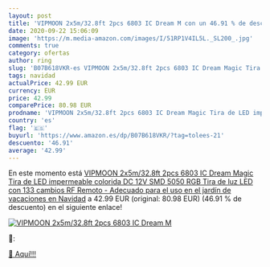 ```yaml
---
layout: post
title: 'VIPMOON 2x5m/32.8ft 2pcs 6803 IC Dream M con un 46.91 % de descuento'
date: 2020-09-22 15:06:09
image: 'https://m.media-amazon.com/images/I/51RP1V4IL5L._SL200_.jpg'
comments: true
category: ofertas
author: ring
slug: 'B07B618VKR-es VIPMOON 2x5m/32.8ft 2pcs 6803 IC Dream Magic Tira de LED...'
tags: navidad
actualPrice: 42.99 EUR
currency: EUR
price: 42.99
comparePrice: 80.98 EUR
prodname: 'VIPMOON 2x5m/32.8ft 2pcs 6803 IC Dream Magic Tira de LED impermeable colorida DC 12V SMD 5050 RGB Tira de luz LED con 133 cambios RF Remoto - Adecuado para el uso en el jardín de vacaciones en Navidad'
country: 'es'
flag: '🇪🇸'
buyurl: 'https://www.amazon.es/dp/B07B618VKR/?tag=tolees-21'
descuento: '46.91'
average: '42.99'
---
```


En este momento está [VIPMOON 2x5m/32.8ft 2pcs 6803 IC Dream Magic Tira de LED impermeable colorida DC 12V SMD 5050 RGB Tira de luz LED con 133 cambios RF Remoto - Adecuado para el uso en el jardín de vacaciones en Navidad](https://www.amazon.es/dp/B07B618VKR/?tag=tolees-21) a 42.99 EUR (original: 80.98 EUR) (46.91 %  de descuento) en el siguiente enlace!

[![VIPMOON 2x5m/32.8ft 2pcs 6803 IC Dream M](https://m.media-amazon.com/images/I/51RP1V4IL5L._SL200_.jpg)](https://www.amazon.es/dp/B07B618VKR/?tag=tolees-21)

🔎:


[🛒 Aquí!!!](https://www.amazon.es/dp/B07B618VKR/?tag=tolees-21)
